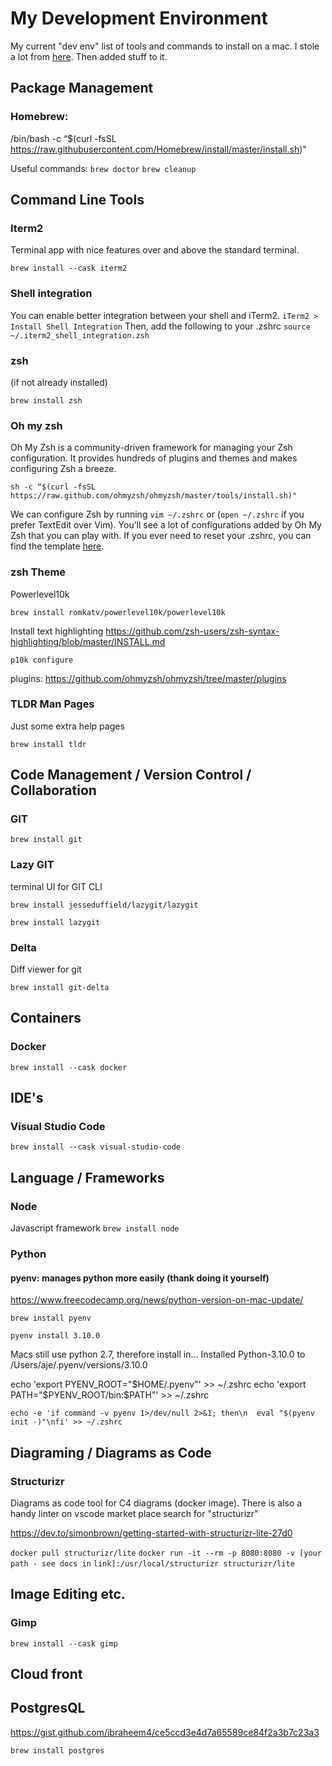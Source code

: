 # My Development Environment

My current "dev env" list of tools and commands to install on a mac.
I stole a lot from [here](https://betterprogramming.pub/how-to-set-up-your-macbook-for-web-development-in-2021-a7a1f53f6462). Then added stuff to it.

## Package Management

### Homebrew:


/bin/bash -c “$(curl -fsSL https://raw.githubusercontent.com/Homebrew/install/master/install.sh)"

Useful commands:
```brew doctor```
``````brew cleanup``````

## Command Line Tools

### Iterm2

Terminal app with nice features over and above the standard terminal.

```brew install --cask iterm2```

### Shell integration

You can enable better integration between your shell and iTerm2.
```iTerm2 > Install Shell Integration```
Then, add the following to your .zshrc
```source ~/.iterm2_shell_integration.zsh```

### zsh

(if not already installed)

```brew install zsh```

### Oh my zsh

Oh My Zsh is a community-driven framework for
managing your Zsh configuration. It provides
hundreds of plugins and themes and makes configuring Zsh a breeze.

```sh -c “$(curl -fsSL https://raw.github.com/ohmyzsh/ohmyzsh/master/tools/install.sh)"```

We can configure Zsh by running ```vim ~/.zshrc``` or (```open ~/.zshrc``` 
if you prefer TextEdit over Vim). You’ll see a lot of configurations added by Oh My Zsh that you can play with. If you ever need to reset your .zshrc, you can find the template [here](https://github.com/ohmyzsh/ohmyzsh/blob/master/templates/zshrc.zsh-template).

### zsh Theme
Powerlevel10k

```brew install romkatv/powerlevel10k/powerlevel10k```

Install text highlighting
https://github.com/zsh-users/zsh-syntax-highlighting/blob/master/INSTALL.md


```p10k configure```

plugins:
https://github.com/ohmyzsh/ohmyzsh/tree/master/plugins

### TLDR Man Pages

Just some extra help pages

```brew install tldr```

## Code Management / Version Control / Collaboration

### GIT

```brew install git```

### Lazy GIT

terminal UI for GIT CLI

```brew install jesseduffield/lazygit/lazygit```

```brew install lazygit```

### Delta
 
Diff viewer for git

```brew install git-delta```

## Containers

### Docker

```brew install --cask docker```

## IDE's

### Visual Studio Code

```brew install --cask visual-studio-code```

## Language / Frameworks

### Node

Javascript framework
```brew install node```

### Python

#### pyenv: manages python more easily (thank doing it yourself)

https://www.freecodecamp.org/news/python-version-on-mac-update/

```brew install pyenv```


```pyenv install 3.10.0```

Macs still use python 2.7, therefore install in...
Installed Python-3.10.0 to /Users/aje/.pyenv/versions/3.10.0

echo 'export PYENV_ROOT="$HOME/.pyenv"' >> ~/.zshrc
echo 'export PATH="$PYENV_ROOT/bin:$PATH"' >> ~/.zshrc


```echo -e 'if command -v pyenv 1>/dev/null 2>&1; then\n  eval "$(pyenv init -)"\nfi' >> ~/.zshrc```


## Diagraming / Diagrams as Code

### Structurizr

Diagrams as code tool for C4 diagrams (docker image). There is
also a handy linter on vscode market place search for "structurizr"

https://dev.to/simonbrown/getting-started-with-structurizr-lite-27d0

```docker pull structurizr/lite```
```docker run -it --rm -p 8080:8080 -v [your path - see docs in``` ```link]:/usr/local/structurizr structurizr/lite```

## Image Editing etc.

### Gimp

```brew install --cask gimp```

## Cloud front

## PostgresQL

https://gist.github.com/ibraheem4/ce5ccd3e4d7a65589ce84f2a3b7c23a3

```brew install postgres```

